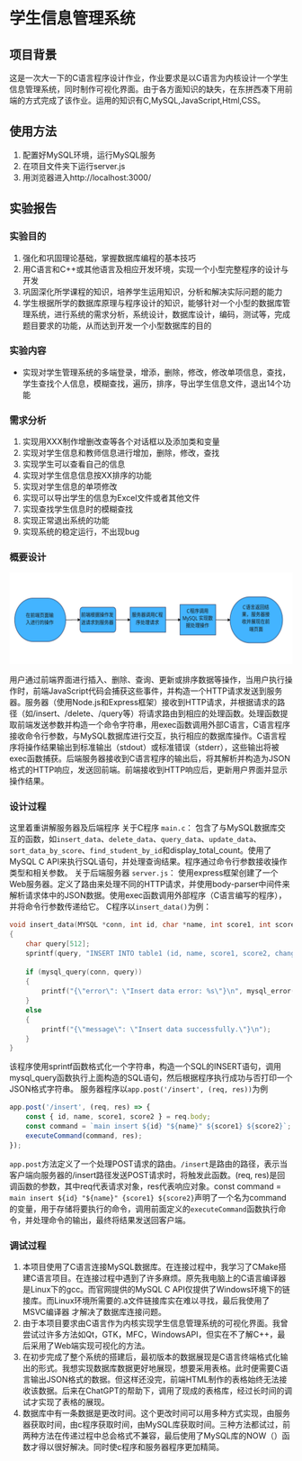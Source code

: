 # 学生信息管理系统
## 项目背景
这是一次大一下的C语言程序设计作业，作业要求是以C语言为内核设计一个学生信息管理系统，同时制作可视化界面。由于各方面知识的缺失，在东拼西凑下用前端的方式完成了该作业。运用的知识有C,MySQL,JavaScript,Html,CSS。
## 使用方法
1. 配置好MySQL环境，运行MySQL服务
2. 在项目文件夹下运行server.js
3. 用浏览器进入http://localhost:3000/
## 实验报告
### 实验目的
1. 强化和巩固理论基础，掌握数据库编程的基本技巧
2. 用C语言和C++或其他语言及相应开发环境，实现一个小型完整程序的设计与开发
3. 巩固深化所学课程的知识，培养学生运用知识，分析和解决实际问题的能力
4. 学生根据所学的数据库原理与程序设计的知识，能够针对一个小型的数据库管理系统，进行系统的需求分析，系统设计，数据库设计，编码，测试等，完成题目要求的功能，从而达到开发一个小型数据库的目的
### 实验内容
- 实现对学生管理系统的多端登录，增添，删除，修改，修改单项信息，查找，学生查找个人信息，模糊查找，遍历，排序，导出学生信息文件，退出14个功能
### 需求分析
1.	实现用XXX制作增删改查等各个对话框以及添加类和变量
2.	实现对学生信息和教师信息进行增加，删除，修改，查找
3.	实现学生可以查看自己的信息
4.	实现对学生信息信息按XX排序的功能
5.	实现对学生信息的单项修改
6.	实现可以导出学生的信息为Excel文件或者其他文件
7.	实现查找学生信息时的模糊查找
8.	实现正常退出系统的功能
9.	实现系统的稳定运行，不出现bug
### 概要设计
![流程图](https://github.com/EngineerMark-C/Student-information-management-system/blob/main/picture/%E6%B5%81%E7%A8%8B%E5%9B%BE.svg)

用户通过前端界面进行插入、删除、查询、更新或排序数据等操作，当用户执行操作时，前端JavaScript代码会捕获这些事件，并构造一个HTTP请求发送到服务器。服务器（使用Node.js和Express框架）接收到HTTP请求，并根据请求的路径（如/insert、/delete、/query等）将请求路由到相应的处理函数。处理函数提取前端发送参数并构造一个命令字符串，用exec函数调用外部C语言，C语言程序接收命令行参数，与MySQL数据库进行交互，执行相应的数据库操作。C语言程序将操作结果输出到标准输出（stdout）或标准错误（stderr），这些输出将被exec函数捕获。后端服务器接收到C语言程序的输出后，将其解析并构造为JSON格式的HTTP响应，发送回前端。前端接收到HTTP响应后，更新用户界面并显示操作结果。
### 设计过程
这里着重讲解服务器及后端程序
关于C程序 `main.c`：
包含了与MySQL数据库交互的函数，如`insert_data`、`delete_data`、`query_data`、`update_data`、`sort_data_by_score`、`find_student_by_id`和display_total_count。使用了MySQL C API来执行SQL语句，并处理查询结果。程序通过命令行参数接收操作类型和相关参数。
关于后端服务器 `server.js`：
使用express框架创建了一个Web服务器。定义了路由来处理不同的HTTP请求，并使用body-parser中间件来解析请求体中的JSON数据。使用exec函数调用外部程序（C语言编写的程序），并将命令行参数传递给它。
C程序以`insert_data()`为例：
```c
void insert_data(MYSQL *conn, int id, char *name, int score1, int score2)
{
    char query[512];
    sprintf(query, "INSERT INTO table1 (id, name, score1, score2, changeTime) VALUES (%d, '%s', %d, %d, NOW())", id, name, score1, score2);

    if (mysql_query(conn, query))
    {
        printf("{\"error\": \"Insert data error: %s\"}\n", mysql_error(conn));
    }
    else
    {
        printf("{\"message\": \"Insert data successfully.\"}\n");
    }
}
```
该程序使用sprintf函数格式化一个字符串，构造一个SQL的INSERT语句，调用mysql_query函数执行上面构造的SQL语句，然后根据程序执行成功与否打印一个JSON格式字符串。
服务器程序以`app.post('/insert', (req, res))`为例
```js
app.post('/insert', (req, res) => {
    const { id, name, score1, score2 } = req.body;
    const command = `main insert ${id} "${name}" ${score1} ${score2}`;
    executeCommand(command, res);
});
```
`app.post`方法定义了一个处理POST请求的路由。`/insert`是路由的路径，表示当客户端向服务器的/insert路径发送POST请求时，将触发此函数。(req, res)是回调函数的参数，其中req代表请求对象，res代表响应对象。const command = `main insert ${id} "${name}" {score1} ${score2}`声明了一个名为command的变量，用于存储将要执行的命令，调用前面定义的`executeCommand`函数执行命令，并处理命令的输出，最终将结果发送回客户端。
### 调试过程
1. 本项目使用了C语言连接MySQL数据库。在连接过程中，我学习了CMake搭建C语言项目。在连接过程中遇到了许多麻烦。原先我电脑上的C语言编译器是Linux下的gcc。而官网提供的MySQL C API仅提供了Windows环境下的链接库。而Linux环境所需要的.a文件链接库实在难以寻找，最后我使用了MSVC编译器 才解决了数据库连接问题。
2. 由于本项目要求由C语言作为内核实现学生信息管理系统的可视化界面。我曾尝试过许多方法如Qt，GTK，MFC，WindowsAPI，但实在不了解C++，最后采用了Web端实现可视化的方法。
3. 在初步完成了整个系统的搭建后，最初版本的数据展现是C语言终端格式化输出的形式。我想实现数据库数据更好地展现，想要采用表格。此时便需要C语言输出JSON格式的数据。但这样还没完，前端HTML制作的表格始终无法接收该数据。后来在ChatGPT的帮助下，调用了现成的表格库，经过长时间的调试才实现了表格的展现。
4. 数据库中有一条数据是更改时间。这个更改时间可以用多种方式实现，由服务器获取时间，由c程序获取时间，由MySQL库获取时间。三种方法都试过，前两种方法在传递过程中总会格式不兼容，最后使用了MySQL库的NOW（）函数才得以很好解决。同时使c程序和服务器程序更加精简。
